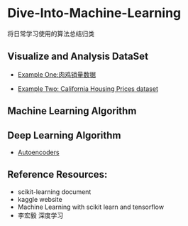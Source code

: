 # Dive-Into-Machine-Learning
将日常学习使用的算法总结归类

## Visualize and Analysis DataSet
- [Example One:肉鸡销量数据](https://github.com/LiaoPan/Dive-Into-Machine-Learning/blob/master/Visualizing%20Data/VisualizeDataExample_1.ipynb)

- [Example Two: California Housing Prices dataset]()

## Machine Learning Algorithm



## Deep Learning Algorithm

- [Autoencoders](https://github.com/LiaoPan/Dive-Into-Machine-Learning/blob/master/Autoencoders/Autoencoder.ipynb)




## Reference Resources:
- scikit-learning document
- kaggle website
- Machine Learning with scikit learn and tensorflow
- 李宏毅 深度学习